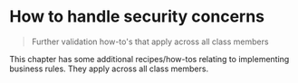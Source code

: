 How to handle security concerns
===============================

[//]: # (content copied to _user-guide_xxx)

> Further validation how-to's that apply across all class members

This chapter has some additional recipes/how-tos relating to
implementing business rules. They apply across all class members.
